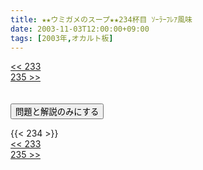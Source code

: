 ```yaml
---
title: ★★ウミガメのスープ★★234杯目 ｿｰﾗｰﾌﾚｱ風味
date: 2003-11-03T12:00:00+09:00
tags: [2003年,オカルト板]
---
```

<div class="th_left"><a href="../233"><< 233</a></div>
<div class="th_right"><a href="../235">235 >></a></div>
<br><br>
<script src="../../js/cupsoup.js"></script>
<form>
<input type="button" value="問題と解説のみにする" onClick="toggleCupsoup()">
</form>
{{< 234 >}}
<div class="th_left"><a href="../233"><< 233</a></div>
<div class="th_right"><a href="../235">235 >></a></div>